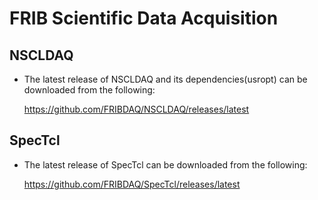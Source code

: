 # FRIB Scientific Data Acquisition

## NSCLDAQ
* The latest release of NSCLDAQ and its dependencies(usropt) can be downloaded from the following:

  https://github.com/FRIBDAQ/NSCLDAQ/releases/latest

## SpecTcl
* The latest release of SpecTcl can be downloaded from the following:

  https://github.com/FRIBDAQ/SpecTcl/releases/latest
